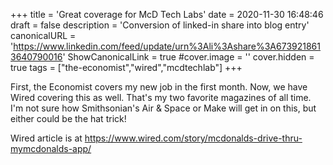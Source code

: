 +++
title = 'Great coverage for McD Tech Labs'
date = 2020-11-30 16:48:46
draft = false
description = 'Conversion of linked-in share into blog entry'
canonicalURL = 'https://www.linkedin.com/feed/update/urn%3Ali%3Ashare%3A6739218613640790016'
ShowCanonicalLink = true
#cover.image = ''
cover.hidden = true
tags = ["the-economist","wired","mcdtechlab"]
+++

First, the Economist covers my new job in the first month.  Now, we have Wired
covering this as well.  That's my two favorite magazines of all time.  I'm not
sure how Smithsonian's Air & Space or Make will get in on this, but either could
be the hat trick!

Wired article is at https://www.wired.com/story/mcdonalds-drive-thru-mymcdonalds-app/
